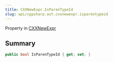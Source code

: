 ```yaml
---
title: CXXNewExpr.IsParenTypeId
slug: api/cppsharp.ast.cxxnewexpr.isparentypeid
---
```

Property in [CXXNewExpr](/api/cppsharp/ast/cxxnewexpr)

## Summary



```csharp
public bool IsParenTypeId { get; set; }
```

